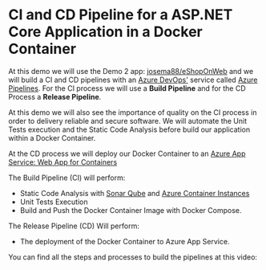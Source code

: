 # CI and CD Pipeline for a ASP.NET Core Application in a Docker Container

At this demo we will use the Demo 2 app: [josema88/eShopOnWeb](https://github.com/josema88/eShopOnWeb) and we will build a CI and CD pipelines with an [Azure DevOps'](https://azure.microsoft.com/en-us/services/devops/) service called [Azure Pipelines](https://azure.microsoft.com/en-us/services/devops/pipelines/). For the CI process we will use a **Build Pipeline** and for the CD Process a **Release Pipeline**.

At this demo we will also see the importance of quality on the CI process in order to delivery reliable and secure software. We will automate the Unit Tests execution and the Static Code Analysis before build our application within a Docker Container.

At the CD process we will deploy our Docker Container to an [Azure App Service: Web App for Containers](https://azure.microsoft.com/es-es/services/app-service/containers/)

The Build Pipeline (CI) will perform:
- Static Code Analysis with [Sonar Qube](https://www.sonarqube.org/) and [Azure Container Instances](https://azure.microsoft.com/en-us/services/container-instances/)
- Unit Tests Execution
- Build and Push the Docker Container Image with Docker Compose.

The Release Pipeline (CD) Will perform: 
- The deployment of the Docker Container to Azure App Service.

You can find all the steps and processes to build the pipelines at this video:
